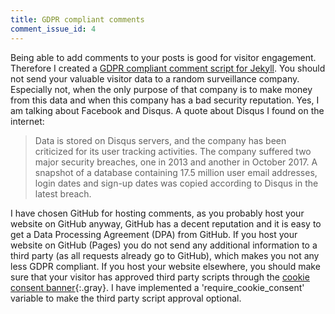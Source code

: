 ```yaml
---
title: GDPR compliant comments
comment_issue_id: 4
---
```


Being able to add comments to your posts is good for visitor engagement. Therefore I created a [GDPR compliant comment script for Jekyll](/without-plugin/comments/). You should not send your valuable visitor data to a random surveillance company. Especially not, when the only purpose of that company is to make money from this data and when this company has a bad security reputation. Yes, I am talking about Facebook and Disqus. A quote about Disqus I found on the internet:

> Data is stored on Disqus servers, and the company has been criticized for its user tracking activities. The company suffered two major security breaches, one in 2013 and another in October 2017. A snapshot of a database containing 17.5 million user email addresses, login dates and sign-up dates was copied according to Disqus in the latest breach.

I have chosen GitHub for hosting comments, as you probably host your website on GitHub anyway, GitHub has a decent reputation and it is easy to get a Data Processing Agreement (DPA) from GitHub. If you host your website on GitHub (Pages) you do not send any additional information to a third party (as all requests already go to GitHub), which makes you not any less GDPR compliant. If you host your website elsewhere, you should make sure that your visitor has approved third party scripts through the [cookie consent banner](/without-plugin/cookie-consent/){:.gray}. I have implemented a 'require_cookie_consent' variable to make the third party script approval optional.